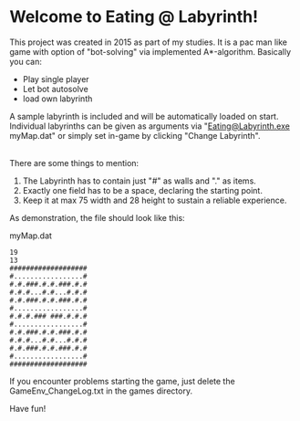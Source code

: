 
# Welcome to Eating @ Labyrinth!

This project was created in 2015 as part of my studies.
It is a pac man like game with option of "bot-solving" via implemented A*-algorithm.
Basically you can:

- Play single player
- Let bot autosolve
- load own labyrinth

A sample labyrinth is included and will be automatically loaded on start.
Individual labyrinths can be given as arguments via "Eating@Labyrinth.exe myMap.dat" or simply set in-game by clicking "Change Labyrinth".
<br><br>

There are some things to mention:

1. The Labyrinth has to contain just "#" as walls and "." as items.
1. Exactly one field has to be a space, declaring the starting point.
1. Keep it at max 75 width and 28 height to sustain a reliable experience.

As demonstration, the file should look like this:

myMap.dat
```
19
13
###################
#.................#
#.#.###.#.#.###.#.#
#.#.#...#.#...#.#.#
#.#.###.#.#.###.#.#
#.................#
#.#.#.### ###.#.#.#
#.................#
#.#.###.#.#.###.#.#
#.#.#...#.#...#.#.#
#.#.###.#.#.###.#.#
#.................#
###################

```
If you encounter problems starting the game, just delete the GameEnv_ChangeLog.txt in the games directory.

Have fun!



